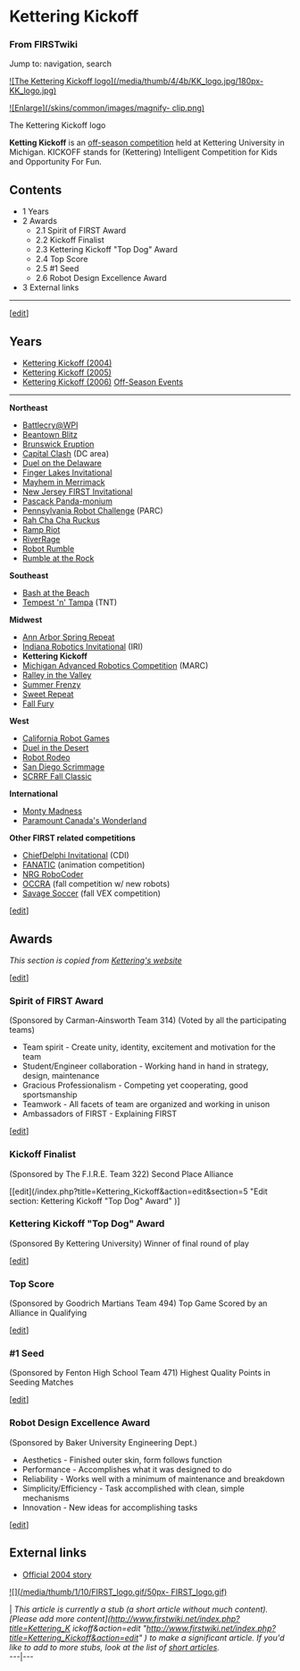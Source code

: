# Kettering Kickoff

### From FIRSTwiki

Jump to: navigation, search

[![The Kettering Kickoff logo](/media/thumb/4/4b/KK_logo.jpg/180px-
KK_logo.jpg)](Image:KK_logo.jpg "The Kettering Kickoff logo" )

[![Enlarge](/skins/common/images/magnify-
clip.png)](Image:KK_logo.jpg "Enlarge" )

The Kettering Kickoff logo

**Ketting Kickoff** is an [off-season competition](Off-season_competition "Off-season competition" ) held at Kettering University in Michigan. KICKOFF stands for (Kettering) Intelligent Competition for Kids and Opportunity For Fun. 

## Contents

  * 1 Years
  * 2 Awards
    * 2.1 Spirit of FIRST Award
    * 2.2 Kickoff Finalist
    * 2.3 Kettering Kickoff "Top Dog" Award
    * 2.4 Top Score
    * 2.5 #1 Seed
    * 2.6 Robot Design Excellence Award
  * 3 External links  
---  
  
[[edit](/index.php?title=Kettering_Kickoff&action=edit&section=1 "Edit
section: Years" )]

## Years

  * [Kettering Kickoff (2004)](Kettering_Kickoff_%282004%29 "Kettering Kickoff \(2004\)" )
  * [Kettering Kickoff (2005)](/index.php?title=Kettering_Kickoff_%282005%29&action=edit "Kettering Kickoff \(2005\)" )
  * [Kettering Kickoff (2006)](/index.php?title=Kettering_Kickoff_%282006%29&action=edit "Kettering Kickoff \(2006\)" )
[Off-Season Events](Index_of_off-season_competitions "Index of off-
season competitions" )  
---  
  
**Northeast**

  * [Battlecry@WPI](Battlecry "Battlecry" )
  * [Beantown Blitz](Beantown_Blitz "Beantown Blitz" )
  * [Brunswick Eruption](Brunswick_Eruption "Brunswick Eruption" )
  * [Capital Clash](/index.php?title=Capital_Clash&action=edit "Capital Clash" ) (DC area) 
  * [Duel on the Delaware](/index.php?title=Duel_on_the_Delaware&action=edit "Duel on the Delaware" )
  * [Finger Lakes Invitational](Finger_Lakes_Invitational "Finger Lakes Invitational" )
  * [Mayhem in Merrimack](Mayhem_in_Merrimack "Mayhem in Merrimack" )
  * [New Jersey FIRST Invitational](/index.php?title=New_Jersey_FIRST_Invitational&action=edit "New Jersey FIRST Invitational" )
  * [Pascack Panda-monium](Pascack_Panda-monium "Pascack Panda-monium" )
  * [Pennsylvania Robot Challenge](/index.php?title=Pennsylvania_Robot_Challenge&action=edit "Pennsylvania Robot Challenge" ) (PARC) 
  * [Rah Cha Cha Ruckus](Rah_Cha_Cha_Ruckus "Rah Cha Cha Ruckus" )
  * [Ramp Riot](Ramp_Riot "Ramp Riot" )
  * [RiverRage](RiverRage "RiverRage" )
  * [Robot Rumble](Robot_Rumble "Robot Rumble" )
  * [Rumble at the Rock](Rumble_at_the_Rock "Rumble at the Rock" )

**Southeast**

  * [Bash at the Beach](/index.php?title=Bash_at_the_Beach&action=edit "Bash at the Beach" )
  * [Tempest 'n' Tampa](Tempest_%27n%27_Tampa "Tempest 'n' Tampa" ) (TNT) 

**Midwest**

  * [Ann Arbor Spring Repeat](/index.php?title=Ann_Arbor_Spring_Repeat&action=edit "Ann Arbor Spring Repeat" )
  * [Indiana Robotics Invitational](Indiana_Robotics_Invitational "Indiana Robotics Invitational" ) (IRI) 
  * **Kettering Kickoff**
  * [Michigan Advanced Robotics Competition](Michigan_Advanced_Robotics_Competition "Michigan Advanced Robotics Competition" ) (MARC) 
  * [Ralley in the Valley](/index.php?title=Ralley_in_the_Valley&action=edit "Ralley in the Valley" )
  * [Summer Frenzy](/index.php?title=Summer_Frenzy&action=edit "Summer Frenzy" )
  * [Sweet Repeat](/index.php?title=Sweet_Repeat&action=edit "Sweet Repeat" )
  * [Fall Fury](/index.php?title=Fall_Fury&action=edit "Fall Fury" )

**West**

  * [California Robot Games](/index.php?title=California_Robot_Games&action=edit "California Robot Games" )
  * [Duel in the Desert](Duel_in_the_Desert "Duel in the Desert" )
  * [Robot Rodeo](/index.php?title=Robot_Rodeo&action=edit "Robot Rodeo" )
  * [San Diego Scrimmage](San_Diego_Scrimmage "San Diego Scrimmage" )
  * [SCRRF Fall Classic](/index.php?title=SCRRF_Fall_Classic&action=edit "SCRRF Fall Classic" )

**International**

  * [Monty Madness](Monty_Madness "Monty Madness" )
  * [Paramount Canada's Wonderland](Paramount_Canada%27s_Wonderland "Paramount Canada's Wonderland" )

**Other FIRST related competitions**

  * [ChiefDelphi Invitational](/index.php?title=ChiefDelphi_Invitational&action=edit "ChiefDelphi Invitational" ) (CDI) 
  * [FANATIC](/index.php?title=FANATIC&action=edit "FANATIC" ) (animation competition) 
  * [NRG RoboCoder](/index.php?title=NRG_RoboCoder&action=edit "NRG RoboCoder" )
  * [OCCRA](OCCRA "OCCRA" ) (fall competition w/ new robots) 
  * [Savage Soccer](Savage_Soccer "Savage Soccer" ) (fall VEX competition)   
  
  

[[edit](/index.php?title=Kettering_Kickoff&action=edit&section=2 "Edit
section: Awards" )]

## Awards

_This section is copied from [Kettering's
website](http://www.kettering.edu/newsArchives/Wcd76c9a720656.htm
"http://www.kettering.edu/newsArchives/Wcd76c9a720656.htm" )_

[[edit](/index.php?title=Kettering_Kickoff&action=edit&section=3 "Edit
section: Spirit of FIRST Award" )]

### Spirit of FIRST Award

(Sponsored by Carman-Ainsworth Team 314) (Voted by all the participating
teams)

  * Team spirit - Create unity, identity, excitement and motivation for the team 
  * Student/Engineer collaboration - Working hand in hand in strategy, design, maintenance 
  * Gracious Professionalism - Competing yet cooperating, good sportsmanship 
  * Teamwork - All facets of team are organized and working in unison 
  * Ambassadors of FIRST - Explaining FIRST 

[[edit](/index.php?title=Kettering_Kickoff&action=edit&section=4 "Edit
section: Kickoff Finalist" )]

### Kickoff Finalist

(Sponsored by The F.I.R.E. Team 322) Second Place Alliance

[[edit](/index.php?title=Kettering_Kickoff&action=edit&section=5 "Edit
section: Kettering Kickoff "Top Dog" Award" )]

### Kettering Kickoff "Top Dog" Award

(Sponsored By Kettering University) Winner of final round of play

[[edit](/index.php?title=Kettering_Kickoff&action=edit&section=6 "Edit
section: Top Score" )]

### Top Score

(Sponsored by Goodrich Martians Team 494) Top Game Scored by an Alliance in
Qualifying

[[edit](/index.php?title=Kettering_Kickoff&action=edit&section=7 "Edit
section: #1 Seed" )]

### #1 Seed

(Sponsored by Fenton High School Team 471) Highest Quality Points in Seeding
Matches

[[edit](/index.php?title=Kettering_Kickoff&action=edit&section=8 "Edit
section: Robot Design Excellence Award" )]

### Robot Design Excellence Award

(Sponsored by Baker University Engineering Dept.)

  * Aesthetics - Finished outer skin, form follows function 
  * Performance - Accomplishes what it was designed to do 
  * Reliability - Works well with a minimum of maintenance and breakdown 
  * Simplicity/Efficiency - Task accomplished with clean, simple mechanisms 
  * Innovation - New ideas for accomplishing tasks 

[[edit](/index.php?title=Kettering_Kickoff&action=edit&section=9 "Edit
section: External links" )]

## External links

  * [Official 2004 story](http://www.kettering.edu/news/storyDetail.asp?storynum=3 "http://www.kettering.edu/news/storyDetail.asp?storynum=3" )

[![](/media/thumb/1/10/FIRST_logo.gif/50px-
FIRST_logo.gif)](Image:FIRST_logo.gif "" )

|  _This article is currently a stub (a short article without much content).
[Please add more content](http://www.firstwiki.net/index.php?title=Kettering_K
ickoff&action=edit
"http://www.firstwiki.net/index.php?title=Kettering_Kickoff&action=edit" ) to
make a significant article. If you'd like to add to more stubs, look at the
list of [short articles](Special:Shortpages "Special:Shortpages"
)._  
---|---  
  
